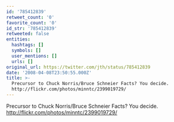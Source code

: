 ```yaml
---
id: '785412839'
retweet_count: '0'
favorite_count: '0'
id_str: '785412839'
retweeted: false
entities:
  hashtags: []
  symbols: []
  user_mentions: []
  urls: []
original_url: https://twitter.com/jth/status/785412839
date: '2008-04-08T23:50:55.000Z'
title: >-
  Precursor to Chuck Norris/Bruce Schneier Facts? You decide.
  http://flickr.com/photos/minntc/2399019729/
---
```


Precursor to Chuck Norris/Bruce Schneier Facts? You decide. http://flickr.com/photos/minntc/2399019729/